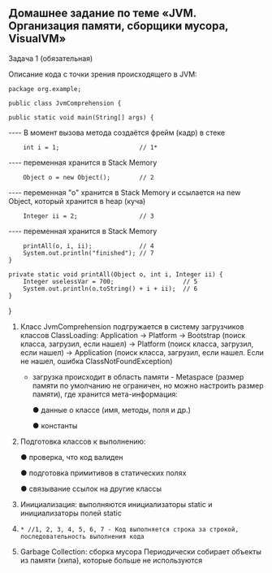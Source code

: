 ## Домашнее задание по теме «JVM. Организация памяти, сборщики мусора, VisualVM»
Задача 1 (обязательная)

Описание кода с точки зрения происходящего в JVM:

    package org.example;

    public class JvmComprehension {

    public static void main(String[] args) { 
---- В момент вызова метода создаётся фрейм (кадр) в стеке

        int i = 1;                      // 1*
---- переменная хранится в Stack Memory

        Object o = new Object();        // 2
---- переменная "о" хранится в Stack Memory и ссылается на new Object, который хранится в heap (куча)

        Integer ii = 2;                 // 3
---- переменная хранится в Stack Memory

        printAll(o, i, ii);             // 4
        System.out.println("finished"); // 7
    }

    private static void printAll(Object o, int i, Integer ii) {
        Integer uselessVar = 700;                   // 5
        System.out.println(o.toString() + i + ii);  // 6
    }
}

1) Класс JvmComprehension подгружается в систему загрузчиков классов ClassLoading: Application ->
   Platform -> Bootstrap (поиск класса, загрузил, если нашел) -> Platform (поиск класса, загрузил, если нашел) ->
   Application (поиск класса, загрузил, если нашел. Если не нашел, ошибка ClassNotFoundException)
    - загрузка происходит в область памяти - Metaspace (размер памяти по умолчанию не ограничен, 
      но можно настроить размер памяти),
      где хранится мета-информация:
   
      ● данные о классе (имя, методы, поля и др.)
   
      ● константы
2) Подготовка классов к выполнению:

   ● проверка, что код валиден

   ● подготовка примитивов в статических
   полях

   ● связывание ссылок на другие классы
3) Инициализация:
   выполняются инициализаторы static
   и инициализаторы полей static
4)     * //1, 2, 3, 4, 5, 6, 7 - Код выполняется строка за строкой, последовательность выполнения кода

5) Garbage Collection: сборка мусора
   Периодически собирает объекты из памяти
   (хипа), которые больше не используются